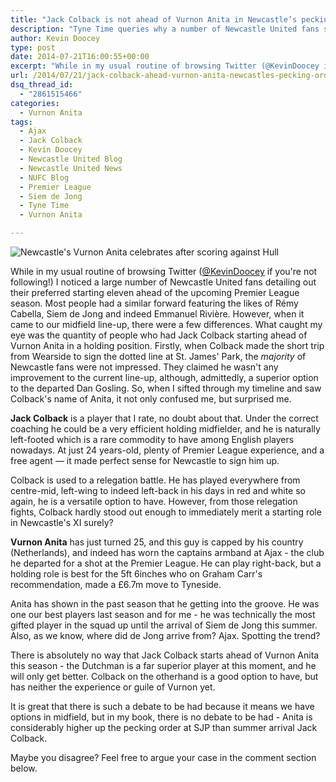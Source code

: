 ```yaml
---
title: "Jack Colback is not ahead of Vurnon Anita in Newcastle’s pecking order"
description: "Tyne Time queries why a number of Newcastle United fans seemingly prefer to start Jack Colback in midfield ahead of the crafty Vurnon Anita this season."
author: Kevin Doocey
type: post
date: 2014-07-21T16:00:55+00:00
excerpt: "While in my usual routine of browsing Twitter (@KevinDoocey if you're not following!) I noticed a large number of Newcastle United fans detailing out their preferred starting eleven.."
url: /2014/07/21/jack-colback-ahead-vurnon-anita-newcastles-pecking-order/
dsq_thread_id:
  - "2861515466"
categories:
  - Vurnon Anita
tags:
  - Ajax
  - Jack Colback
  - Kevin Doocey
  - Newcastle United Blog
  - Newcastle United News
  - NUFC Blog
  - Premier League
  - Siem de Jong
  - Tyne Time
  - Vurnon Anita

---
```

![Newcastle's Vurnon Anita celebrates after scoring against Hull](http://www.tynetime.com/wp-content/uploads/2014/07/Vurnon-Anita-Newcastle-Hull.jpg "Anita - Celebrates after scoring a rare goal in a 4-1 rout of Hull City last season")

While in my usual routine of browsing Twitter ([@KevinDoocey](https://twitter.com/kevindoocey "doocey twitter") if you're not following!) I noticed a large number of Newcastle United fans detailing out their preferred starting eleven ahead of the upcoming Premier League season. Most people had a similar forward featuring the likes of Rémy Cabella, Siem de Jong and indeed Emmanuel Rivière. However, when it came to our midfield line-up, there were a few differences. What caught my eye was the quantity of people who had Jack Colback starting ahead of Vurnon Anita in a holding position. Firstly, when Colback made the short trip from Wearside to sign the dotted line at St. James' Park, the _majority_ of Newcastle fans were not impressed. They claimed he wasn't any improvement to the current line-up, although, admittedly, a superior option to the departed Dan Gosling. So, when I sifted through my timeline and saw Colback's name of Anita, it not only confused me, but surprised me.

**Jack Colback** is a player that I rate, no doubt about that. Under the correct coaching he could be a very efficient holding midfielder, and he is naturally left-footed which is a rare commodity to have among English players nowadays. At just 24 years-old, plenty of Premier League experience, and a free agent — it made perfect sense for Newcastle to sign him up.

Colback is used to a relegation battle. He has played everywhere from centre-mid, left-wing to indeed left-back in his days in red and white so again, he is a versatile option to have. However, from those relegation fights, Colback hardly  stood out enough to immediately merit a starting role in Newcastle's XI surely?

**Vurnon Anita** has just turned 25, and this guy is capped by his country (Netherlands), and indeed has worn the captains armband at Ajax - the club he departed for a shot at the Premier League. He can play right-back, but a holding role is best for the 5ft 6inches who on Graham Carr's recommendation, made a £6.7m move to Tyneside.

Anita has shown in the past season that he getting into the groove. He was one our best players last season and for me - he was technically the most gifted player in the squad up until the arrival of Siem de Jong this summer. Also, as we know, where did de Jong arrive from? Ajax. Spotting the trend?

There is absolutely no way that Jack Colback starts ahead of Vurnon Anita this season - the Dutchman is a far superior player at this moment, and he will only get better. Colback on the otherhand is a good option to have, but has neither the experience or guile of Vurnon yet.

It is great that there is such a debate to be had because it means we have options in midfield, but in my book, there is no debate to be had - Anita is considerably higher up the pecking order at SJP than summer arrival Jack Colback.

Maybe you disagree? Feel free to argue your case in the comment section below.

